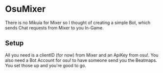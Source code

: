 # OsuMixer
There is no Mikuia for Mixer so I thought of creating a simple Bot, which sends Chat requests from Mixer to you In-Game.

## Setup
All you need is a clientID (for now) from Mixer and an ApiKey from osu!. You also need a Bot Account for osu! to have someone send you the Beatmaps. You set those up and you're good to go.
